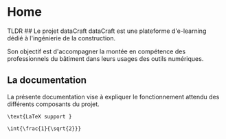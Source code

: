 # Home
<tldr>
TLDR
</tldr>
## Le projet dataCraft
dataCraft est une plateforme d'e-learning dédié à l'ingénierie de la construction.

Son objectif est d'accompagner la montée en compétence des professionnels du bâtiment dans leurs usages des outils numériques.

## La documentation
La présente documentation vise à expliquer le fonctionnement attendu des différents composants du projet.

```Tex
\text{LaTeX support }

\int{\frac{1}{\sqrt{2}}}
```
